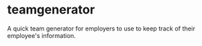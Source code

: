 # teamgenerator
A quick team generator for employers to use to keep track of their employee's information.
